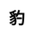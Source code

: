 ---
title: 豹
layout: dream_interpretation/kind_single
description: 解夢 - 動物 - 豹.
js: []
css: ["css/luck/dream_interpretation/dream_interpretation.css"]
---